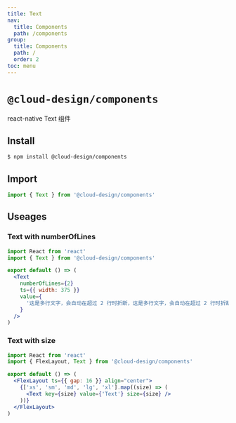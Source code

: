 ```yaml
---
title: Text
nav:
  title: Components
  path: /components
group:
  title: Components
  path: /
  order: 2
toc: menu
---
```


# `@cloud-design/components`

react-native Text 组件

## Install

```sh
$ npm install @cloud-design/components
```

## Import

```js
import { Text } from '@cloud-design/components'
```

## Useages

### Text with numberOfLines

```jsx
import React from 'react'
import { Text } from '@cloud-design/components'

export default () => (
  <Text
    numberOfLines={2}
    ts={{ width: 375 }}
    value={
      '这是多行文字，会自动在超过 2 行时折断，这是多行文字，会自动在超过 2 行时折断，这是多行文字，会自动在超过 2 行时折断'
    }
  />
)
```

### Text with size

```jsx
import React from 'react'
import { FlexLayout, Text } from '@cloud-design/components'

export default () => (
  <FlexLayout ts={{ gap: 16 }} align="center">
    {['xs', 'sm', 'md', 'lg', 'xl'].map((size) => (
      <Text key={size} value={'Text'} size={size} />
    ))}
  </FlexLayout>
)
```

